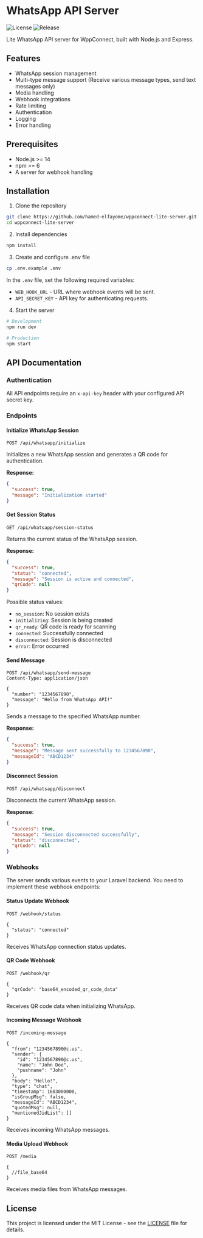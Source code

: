 # WhatsApp API Server
![License](https://img.shields.io/badge/license-MIT-blue.svg)
![Release](https://img.shields.io/github/release/hamed-elfayome/wppconnect-lite-server.svg)


Lite WhatsApp API server for WppConnect, built with Node.js and Express.

## Features

- WhatsApp session management
- Multi-type message support (Receive various message types, send text messages only)
- Media handling
- Webhook integrations
- Rate limiting
- Authentication
- Logging
- Error handling

## Prerequisites

- Node.js >= 14
- npm >= 6
- A server for webhook handling

## Installation

1. Clone the repository
```bash
git clone https://github.com/hamed-elfayome/wppconnect-lite-server.git
cd wppconnect-lite-server
```

2. Install dependencies
```bash
npm install
```

3. Create and configure .env file
```bash
cp .env.example .env
```
In the ```.env``` file, set the following required variables:
- ```WEB_HOOK_URL``` - URL where webhook events will be sent.
- ```API_SECRET_KEY``` - API key for authenticating requests.

4. Start the server
```bash
# Development
npm run dev

# Production
npm start
```

## API Documentation

### Authentication

All API endpoints require an `x-api-key` header with your configured API secret key.

### Endpoints

#### Initialize WhatsApp Session

```http
POST /api/whatsapp/initialize
```

Initializes a new WhatsApp session and generates a QR code for authentication.

**Response:**
```json
{
  "success": true,
  "message": "Initialization started"
}
```

#### Get Session Status

```http
GET /api/whatsapp/session-status
```

Returns the current status of the WhatsApp session.

**Response:**
```json
{
  "success": true,
  "status": "connected",
  "message": "Session is active and connected",
  "qrCode": null
}
```

Possible status values:
- `no_session`: No session exists
- `initializing`: Session is being created
- `qr_ready`: QR code is ready for scanning
- `connected`: Successfully connected
- `disconnected`: Session is disconnected
- `error`: Error occurred

#### Send Message

```http
POST /api/whatsapp/send-message
Content-Type: application/json

{
  "number": "1234567890",
  "message": "Hello from WhatsApp API!"
}
```

Sends a message to the specified WhatsApp number.

**Response:**
```json
{
  "success": true,
  "message": "Message sent successfully to 1234567890",
  "messageId": "ABCD1234"
}
```

#### Disconnect Session

```http
POST /api/whatsapp/disconnect
```

Disconnects the current WhatsApp session.

**Response:**
```json
{
  "success": true,
  "message": "Session disconnected successfully",
  "status": "disconnected",
  "qrCode": null
}
```

### Webhooks

The server sends various events to your Laravel backend. You need to implement these webhook endpoints:

#### Status Update Webhook

```http
POST /webhook/status

{
  "status": "connected"
}
```

Receives WhatsApp connection status updates.

#### QR Code Webhook

```http
POST /webhook/qr

{
  "qrCode": "base64_encoded_qr_code_data"
}
```

Receives QR code data when initializing WhatsApp.

#### Incoming Message Webhook

```http
POST /incoming-message

{
  "from": "1234567890@c.us",
  "sender": {
    "id": "1234567890@c.us",
    "name": "John Doe",
    "pushname": "John"
  },
  "body": "Hello!",
  "type": "chat",
  "timestamp": 1683000000,
  "isGroupMsg": false,
  "messageId": "ABCD1234",
  "quotedMsg": null,
  "mentionedJidList": []
}
```

Receives incoming WhatsApp messages.

#### Media Upload Webhook

```http
POST /media

{
  //file_base64
}
```

Receives media files from WhatsApp messages.

## License

This project is licensed under the MIT License - see the [LICENSE](./LICENSE) file for details.
